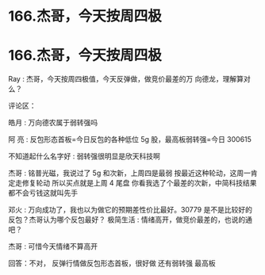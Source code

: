 # 166.杰哥，今天按周四极

# 166.杰哥，今天按周四极

Ray : 杰哥，今天按周四极值，今天反弹做，做竞价最差的万 向德龙，理解算对么？

评论区：

皓月 : 万向德农属于弱转强吗

阿 亮 : 反包形态首板=今日反包的各种低位 5g 股，最高板弱转强=今日 300615

不知道起什么名字好 : 弱转强很明显是欣天科技啊

杰哥 : 铭普光磁，我说过了 5g 和次新，上周四是最弱 按最近这种轮动，这周一肯定走修复轮动 所以买点就是上周 4 尾盘 你看我选了个最差的次新，中简科技结果都不会亏钱这就叫先手

邓火 : 万向成功了，我也以为做它的预期差性价比最好。30779 是不是比较好的反包？杰哥认为哪个反包最好？ 极简生活 : 情绪高开，做竞价最差的，也说的通吧？

杰哥 : 可惜今天情绪不算高开

回答：不对， 反弹行情做反包形态首板，很好做 还有弱转强 最高板